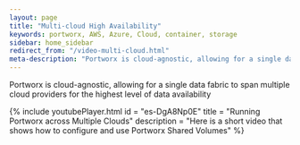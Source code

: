 ```yaml
---
layout: page
title: "Multi-cloud High Availability"
keywords: portworx, AWS, Azure, Cloud, container, storage
sidebar: home_sidebar
redirect_from: "/video-multi-cloud.html"
meta-description: "Portworx is cloud-agnostic, allowing for a single data fabric to span multiple cloud providers for the highest level of data availability. Find out how in this video!"
---
```


Portworx is cloud-agnostic, allowing for a single data fabric to span multiple cloud providers for the highest level of data availability

{%
    include youtubePlayer.html
    id = "es-DgA8Np0E"
    title = "Running Portworx across Multiple Clouds"
    description = "Here is a short video that shows how to configure and use Portworx Shared Volumes"
%}

